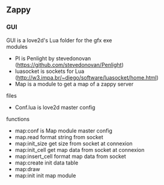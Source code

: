 ## Zappy

### GUI
GUI is a love2d's Lua folder for the gfx exe<br>
modules
- Pl is Penlight by stevedonovan (https://github.com/stevedonovan/Penlight)
- luasocket is sockets for Lua (http://w3.impa.br/~diego/software/luasocket/home.html)
- Map is a module to get a map of a zappy server

files
- Conf.lua is love2d master config

functions
- map:conf is Map module master config
- map.read format string from socket
- map:init_size get size from socket at connexion
- map:init_cell get map data from socket at connexion
- map:insert_cell format map data from socket
- map:create init data table
- map:draw
- map:init init map module
